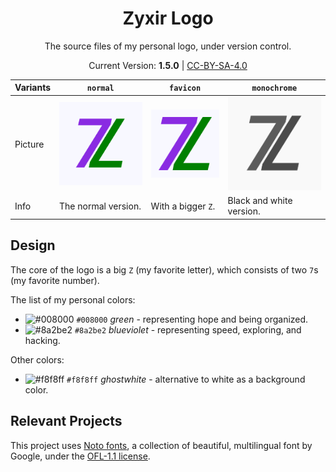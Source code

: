 <div align="center">

# Zyxir Logo

The source files of my personal logo, under version control.

Current Version: **1.5.0** | [CC-BY-SA-4.0](https://creativecommons.org/licenses/by-sa/4.0/)

</div>

| Variants | `normal`             | `favicon`             | `monochrome`             |
|----------|----------------------|-----------------------|--------------------------|
| Picture  | ![](pngs/normal.png) | ![](pngs/favicon.png) | ![](pngs/monochrome.png) |
| Info     | The normal version.  | With a bigger `Z`.    | Black and white version. |

## Design

The core of the logo is a big `Z` (my favorite letter), which consists of two `7`s (my favorite number).

The list of my personal colors:

- ![#008000](https://via.placeholder.com/15/008000/000000?text=+) `#008000` *green* - representing hope and being organized.
- ![#8a2be2](https://via.placeholder.com/15/8a2be2/000000?text=+) `#8a2be2` *blueviolet* - representing speed, exploring, and hacking.

Other colors:

- ![#f8f8ff](https://via.placeholder.com/15/f8f8ff/000000?text=+) `#f8f8ff` *ghostwhite* - alternative to white as a background color.

## Relevant Projects

This project uses [Noto fonts](https://github.com/googlefonts/noto-fonts), a collection of beautiful, multilingual font by Google, under the [OFL-1.1 license](https://scripts.sil.org/cms/scripts/page.php?site_id=nrsi&id=OFL).
